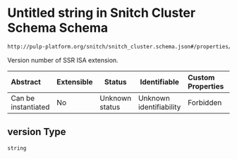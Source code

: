 # Untitled string in Snitch Cluster Schema Schema

```txt
http://pulp-platform.org/snitch/snitch_cluster.schema.json#/properties/cores/items/properties/xssr/properties/version
```

Version number of SSR ISA extension.


| Abstract            | Extensible | Status         | Identifiable            | Custom Properties | Additional Properties | Access Restrictions | Defined In                                                                        |
| :------------------ | ---------- | -------------- | ----------------------- | :---------------- | --------------------- | ------------------- | --------------------------------------------------------------------------------- |
| Can be instantiated | No         | Unknown status | Unknown identifiability | Forbidden         | Allowed               | none                | [snitch_cluster.schema.json\*](snitch_cluster.schema.json "open original schema") |

## version Type

`string`

